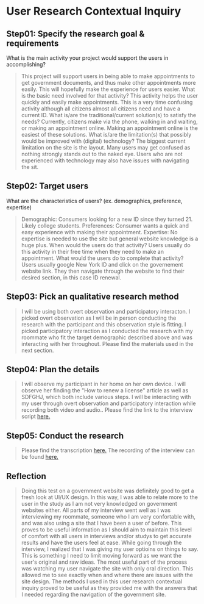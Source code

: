 # User Research Contextual Inquiry
## Step01: Specify the research goal & requirements
What is the main activity your project would support the users in accomplishing?
> This project will support users in being able to make appointments to get government documents, and thus make other appointments more easily. This will hopefully make the experience for users easier.
What is the basic need involved for that activity?
> This activity helps the user quickly and easily make appointments. This is a very time confusing activity although all citizens almost all citizens need and have a current ID.
What is/are the traditional/current solution(s) to satisfy the needs?
> Currently, citizens make via the phone, walking in and waiting, or making an appointment online. Making an appointment online is the easiest of these solutions.
What is/are the limitation(s) that possibly would be improved with (digital) technology?
> The biggest current limitation on the site is the layout. Many users may get confused as nothing strongly stands out to the naked eye. Users who are not experienced with technology may also have issues with navigating the sit.
## Step02: Target users
What are the characteristics of users? (ex. demographics, preference, expertise)
> Demographic: Consumers looking for a new ID since they turned 21. Likely college students.
> Preferences: Consumer wants a quick and easy experience with making their appointment. 
> Expertise: No expertise is needed to use the site but general website knowledge is a huge plus.
When would the users do that activity?
> Users usually do this activity in their free time when they need to make an appointment.
What would the users do to complete that activity?
> Users usually google New York ID and click on the governement website link. They then navigate through the website to find their desired section, in this case ID renewal.
## Step03: Pick an qualitative research method
>I will be using both overt observation and participatory interacton. I picked overt observation as I will be in person conducting the research with the participant and this observation style is fitting. I picked participatory interaction as I conducted the research with my roommate who fit the target demographic described above and was interacting with her throughout. Please find the materials used in the next section.
## Step04: Plan the details
>I will observe my participant in her home on her own device. I will observe her finding the "How to renew a license" article as well as SDFGHJ, which both include various steps. I will be interacting with my user through overt observation and participatory interaction while recording both video and audio..
> Please find the link to the interview script [here.](https://docs.google.com/document/d/1Dbk40uAnkPXrQRlIvYNv0-4ipGvOMzKsmkY0J2Q0bqE/edit?usp=sharing)
## Step05: Conduct the research
>Please find the transcription [here.](https://docs.google.com/document/d/1-_KRs7Aq-Pycw6x0U1n1msb6bZhH3RUvWy_xU78OCuE/edit?usp=sharing)
>The recording of the interview can be found [here.](https://youtu.be/GhnA10fWGKs) 
## Reflection
> Doing this test on a government website was definitely good to get a fresh look at UI/UX design. In this way, I was able to relate more to the user in the study as I am not very knowledged on government websites either. All parts of my interview went well as I was interviewing my roommate, someone who I am very confortable with, and was also using a site that I have been a user of before. This proves to be useful information as I should aim to maintain this level of comfort with all users in interviews and/or studys to get accurate results and have the users feel at ease. While going through the interview, I realized that I was giving my user optioins on things to say. This is something I need to limit moving forward as we want the user's original and raw ideas. The most useful part of the process was watching my user navigate the site with only oral direction. This allowed me to see exactly when and where there are issues with the site design. The methods I used in this user research contextual inquiry proved to be useful as they provided me with the answers that I needed regarding the navigation of the government site.  
